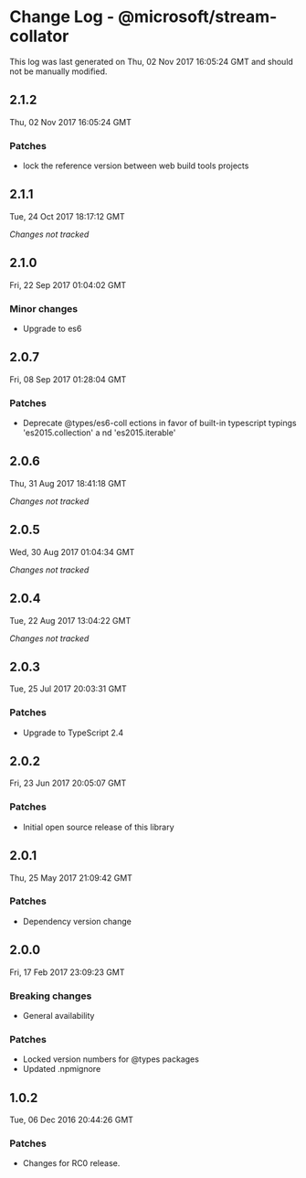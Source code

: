 # Change Log - @microsoft/stream-collator

This log was last generated on Thu, 02 Nov 2017 16:05:24 GMT and should not be manually modified.

## 2.1.2
Thu, 02 Nov 2017 16:05:24 GMT

### Patches

- lock the reference version between web build tools projects

## 2.1.1
Tue, 24 Oct 2017 18:17:12 GMT

*Changes not tracked*

## 2.1.0
Fri, 22 Sep 2017 01:04:02 GMT

### Minor changes

- Upgrade to es6

## 2.0.7
Fri, 08 Sep 2017 01:28:04 GMT

### Patches

- Deprecate @types/es6-coll ections in favor of built-in typescript typings 'es2015.collection' a nd 'es2015.iterable'

## 2.0.6
Thu, 31 Aug 2017 18:41:18 GMT

*Changes not tracked*

## 2.0.5
Wed, 30 Aug 2017 01:04:34 GMT

*Changes not tracked*

## 2.0.4
Tue, 22 Aug 2017 13:04:22 GMT

*Changes not tracked*

## 2.0.3
Tue, 25 Jul 2017 20:03:31 GMT

### Patches

- Upgrade to TypeScript 2.4

## 2.0.2
Fri, 23 Jun 2017 20:05:07 GMT

### Patches

- Initial open source release of this library

## 2.0.1
Thu, 25 May 2017 21:09:42 GMT

### Patches

- Dependency version change

## 2.0.0
Fri, 17 Feb 2017 23:09:23 GMT

### Breaking changes

- General availability

### Patches

- Locked version numbers for @types packages
- Updated .npmignore

## 1.0.2
Tue, 06 Dec 2016 20:44:26 GMT

### Patches

- Changes for RC0 release.

